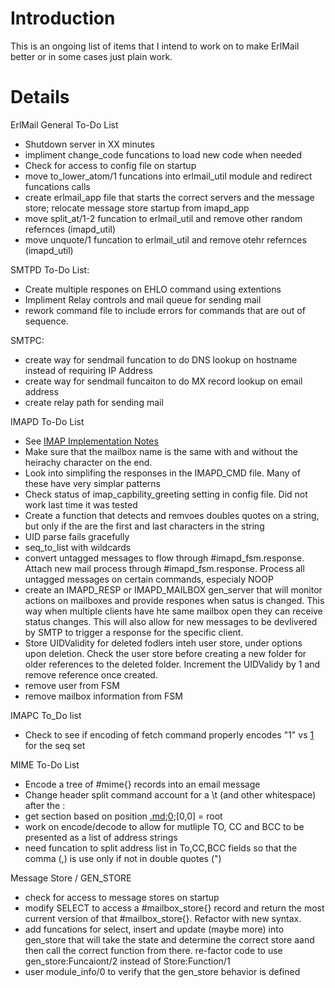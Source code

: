# Introduction #

This is an ongoing list of items that I intend to work on to make ErlMail better or in some cases just plain work.


# Details #

ErlMail General To-Do List
  * Shutdown server in XX minutes
  * impliment change\_code funcations to load new code when needed
  * Check for access to config file on startup
  * move to\_lower\_atom/1 funcations into erlmail\_util module and redirect funcations calls
  * create erlmail\_app file that starts the correct servers and the message store; relocate message store startup from imapd\_app
  * move split\_at/1-2 funcation to erlmail\_util and remove other random refernces (imapd\_util)
  * move unquote/1 funcation to erlmail\_util and remove otehr refernces (imapd\_util)

SMTPD To-Do List:
  * Create multiple respones on EHLO command using extentions
  * Impliment Relay controls and mail queue for sending mail
  * rework command file to include errors for commands that are out of sequence.

SMTPC:
  * create way for sendmail funcation to do DNS lookup on hostname instead of requiring IP Address
  * create way for sendmail funcaiton to do MX record lookup on email address
  * create relay path for sending mail

IMAPD To-Do List
  * See [IMAP Implementation Notes](IMAPImplementation.md)
  * Make sure that the mailbox name is the same with and without the heirachy character on the end.
  * Look into simplifing the responses in the IMAPD\_CMD file. Many of these have very simplar patterns
  * Check status of imap\_capbility\_greeting setting in config file. Did not work last time it was tested
  * Create a function that detects and remvoes doubles quotes on a string, but only if the are the first and last characters in the string
  * UID parse fails gracefully
  * seq\_to\_list with wildcards
  * convert untagged messages to flow through #imapd\_fsm.response. Attach new mail process through #imapd\_fsm.response. Process all untagged messages on certain commands, especialy NOOP
  * create an IMAPD\_RESP or IMAPD\_MAILBOX gen\_server that will monitor actions on mailboxes and provide respones when satus is changed. This way when multiple clients have hte same mailbox open they can receive status changes. This will also allow for new messages to be devlivered by SMTP to trigger a response for the specific client.
  * Store UIDValidity for deleted fodlers inteh user store, under options upon deletion. Check the user store before creating a new folder for older references to the deleted folder. Increment the UIDValidy by 1 and remove reference once created.
  * remove user from FSM
  * remove mailbox information from FSM

IMAPC To\_Do list
  * Check to see if encoding of fetch command properly encodes "1" vs [1](1.md) for the seq set

MIME To-Do List
  * Encode a tree of #mime{} records into an email message
  * Change header split command account for a \t (and other whitespace) after the :
  * get section based on position [.md](.md);[0](0.md);[0,0] = root
  * work on encode/decode to allow for mutliple TO, CC and BCC to be presented as a list of address strings
  * need funcation to split address list in To,CC,BCC fields so that the comma (,) is use only if not in double quotes (")

Message Store / GEN\_STORE
  * check for access to message stores on startup
  * modify SELECT to access a #mailbox\_store{} record and return the most current version of that #mailbox\_store{}. Refactor with new syntax.
  * add funcations for select, insert and update (maybe more) into gen\_store that will take the state and determine the correct store aand then call the correct function from there. re-factor code to use gen\_store:Funcaiont/2 instead of Store:Function/1
  * user module\_info/0 to verify that the gen\_store behavior is defined




